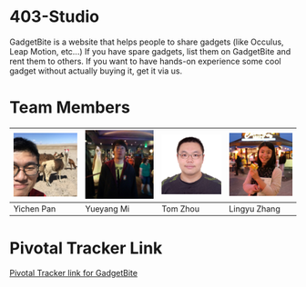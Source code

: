 # 403-Studio

GadgetBite is a website that helps people to share gadgets (like Occulus, Leap Motion, etc...)
If you have spare gadgets, list them on GadgetBite and rent them to others.
If you want to have hands-on experience some cool gadget without actually buying it, get it via us.

# Team Members
| <img src="./public/teammates/doge.jpg" width="250"> | <img src="./public/teammates/mi.jpg" width="250"> | <img src="./public/teammates/tom.jpg" width="250"> | <img src="./public/teammates/claire.jpg" width="250"> |
| ----------------------------------- | ----------------------------------- | ----------------------------------- | ----------------------------------- |
| Yichen Pan                          | Yueyang Mi                          | Tom Zhou                            | Lingyu Zhang                        |

# Pivotal Tracker Link
[Pivotal Tracker link for GadgetBite](https://www.pivotaltracker.com/n/projects/1446720)